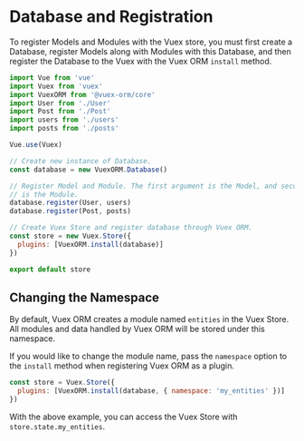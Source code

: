 # Database and Registration

To register Models and Modules with the Vuex store, you must first create a Database, register Models along with Modules with this Database, and then register the Database to the Vuex with the Vuex ORM `install` method.

```js
import Vue from 'vue'
import Vuex from 'vuex'
import VuexORM from '@vuex-orm/core'
import User from './User'
import Post from './Post'
import users from './users'
import posts from './posts'

Vue.use(Vuex)

// Create new instance of Database.
const database = new VuexORM.Database()

// Register Model and Module. The first argument is the Model, and second
// is the Module.
database.register(User, users)
database.register(Post, posts)

// Create Vuex Store and register database through Vuex ORM.
const store = new Vuex.Store({
  plugins: [VuexORM.install(database)]
})

export default store
```

## Changing the Namespace

By default, Vuex ORM creates a module named `entities` in the Vuex Store. All modules and data handled by Vuex ORM will be stored under this namespace.

If you would like to change the module name, pass the `namespace` option to the `install` method when registering Vuex ORM as a plugin.

```js
const store = Vuex.Store({
  plugins: [VuexORM.install(database, { namespace: 'my_entities' })]
})
```

With the above example, you can access the Vuex Store with `store.state.my_entities`.
